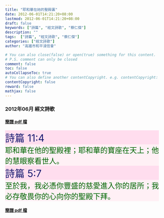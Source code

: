 ```yaml
---
title: "耶和華在祂的聖殿裏"
date: 2012-06-01T14:21:20+08:00
lastmod: 2012-06-01T14:21:20+08:00
draft: false
keywords: ["詩篇", "經文詩歌", "蔡仁傑"]
description: ""
tags:  ["詩篇", "經文詩歌", "蔡仁傑"]
categories: ["經文詩歌"]
author: "高雄市和平浸信會"

# You can also close(false) or open(true) something for this content.
# P.S. comment can only be closed
comment: false
toc: false
autoCollapseToc: true
# You can also define another contentCopyright. e.g. contentCopyright: "This is another copyright."
contentCopyright: false
reward: false
mathjax: false
---
```


### 2012年06月 經文詩歌

#### [簡譜 pdf 檔](/pdf-h/h201206.pdf "耶和華在祂的聖殿裏")

<div style="background-color:#FFDDEE"><font size="6", color="#191970">
詩篇 11:4
</font>
</div>

<div style="background-color:#FFF0F5"><font size="5", color="#006400">
耶和華在他的聖殿裡；耶和華的寶座在天上；他的慧眼察看世人。
</font>
</div>

<div style="background-color:#FFDDEE"><font size="6", color="#191970">
詩篇 5:7
</font>
</div>

<div style="background-color:#FFF0F5"><font size="5", color="#006400">
至於我，我必憑你豐盛的慈愛進入你的居所；我必存敬畏你的心向你的聖殿下拜。
</font>
</div>

#### [簡譜 pdf 檔](/pdf-h/h201206.pdf "耶和華在祂的聖殿裏")